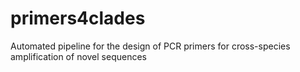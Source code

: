 # primers4clades
Automated pipeline for the design of PCR primers for cross-species amplification of novel sequences 
